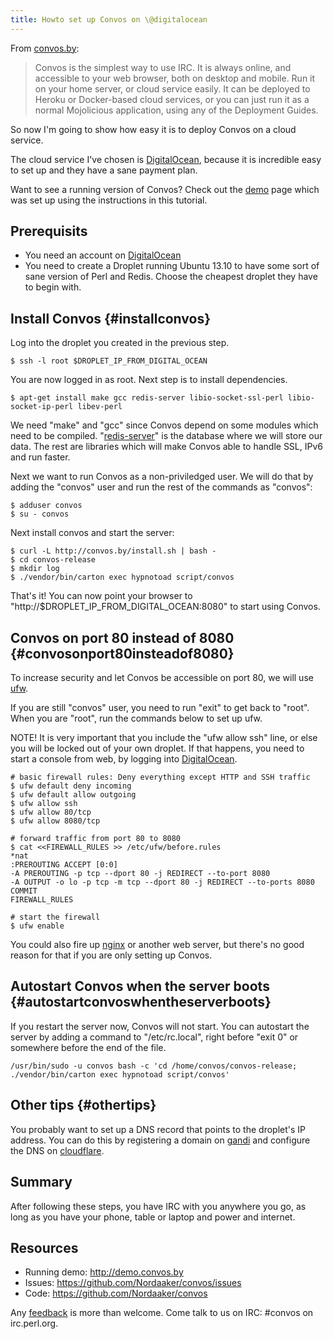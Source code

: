 ```yaml
---
title: Howto set up Convos on \@digitalocean
---
```


From [convos.by](http://convos.by):

> Convos is the simplest way to use IRC. It is always online, and
> accessible to your web browser, both on desktop and mobile. Run it on
> your home server, or cloud service easily. It can be deployed to
> Heroku or Docker-based cloud services, or you can just run it as a
> normal Mojolicious application, using any of the Deployment Guides.

So now I'm going to show how easy it is to deploy Convos on a cloud
service.

The cloud service I've chosen is
[DigitalOcean](https://www.digitalocean.com), because it is incredible
easy to set up and they have a sane payment plan.

Want to see a running version of Convos? Check out the
[demo](http://demo.convos.by) page which was set up using the
instructions in this tutorial.

## Prerequisits

-   You need an account on [DigitalOcean](https://www.digitalocean.com)
-   You need to create a Droplet running Ubuntu 13.10 to have some sort
    of sane version of Perl and Redis. Choose the cheapest droplet they
    have to begin with.

## Install Convos {#installconvos}

Log into the droplet you created in the previous step.

    $ ssh -l root $DROPLET_IP_FROM_DIGITAL_OCEAN

You are now logged in as root. Next step is to install dependencies.

    $ apt-get install make gcc redis-server libio-socket-ssl-perl libio-socket-ip-perl libev-perl

We need "make" and "gcc" since Convos depend on some modules which need
to be compiled. "[redis-server](http://redis.io/)" is the database where
we will store our data. The rest are libraries which will make Convos
able to handle SSL, IPv6 and run faster.

Next we want to run Convos as a non-priviledged user. We will do that by
adding the "convos" user and run the rest of the commands as "convos":

    $ adduser convos
    $ su - convos

Next install convos and start the server:

    $ curl -L http://convos.by/install.sh | bash -
    $ cd convos-release
    $ mkdir log
    $ ./vendor/bin/carton exec hypnotoad script/convos

That's it! You can now point your browser to
"http://\$DROPLET_IP_FROM_DIGITAL_OCEAN:8080" to start using Convos.

## Convos on port 80 instead of 8080 {#convosonport80insteadof8080}

To increase security and let Convos be accessible on port 80, we will
use [ufw](https://help.ubuntu.com/community/UFW).

If you are still "convos" user, you need to run "exit" to get back to
"root". When you are "root", run the commands below to set up ufw.

NOTE! It is very important that you include the "ufw allow ssh" line, or
else you will be locked out of your own droplet. If that happens, you
need to start a console from web, by logging into
[DigitalOcean](https://cloud.digitalocean.com/).

    # basic firewall rules: Deny everything except HTTP and SSH traffic
    $ ufw default deny incoming
    $ ufw default allow outgoing
    $ ufw allow ssh
    $ ufw allow 80/tcp
    $ ufw allow 8080/tcp

    # forward traffic from port 80 to 8080
    $ cat <<FIREWALL_RULES >> /etc/ufw/before.rules
    *nat
    :PREROUTING ACCEPT [0:0]
    -A PREROUTING -p tcp --dport 80 -j REDIRECT --to-port 8080
    -A OUTPUT -o lo -p tcp -m tcp --dport 80 -j REDIRECT --to-ports 8080
    COMMIT
    FIREWALL_RULES

    # start the firewall
    $ ufw enable

You could also fire up [nginx](https://www.nginx.com/) or another web
server, but there's no good reason for that if you are only setting up
Convos.

## Autostart Convos when the server boots {#autostartconvoswhentheserverboots}

If you restart the server now, Convos will not start. You can autostart
the server by adding a command to "/etc/rc.local", right before "exit 0"
or somewhere before the end of the file.

    /usr/bin/sudo -u convos bash -c 'cd /home/convos/convos-release; ./vendor/bin/carton exec hypnotoad script/convos'

## Other tips {#othertips}

You probably want to set up a DNS record that points to the droplet's IP
address. You can do this by registering a domain on
[gandi](http://gandi.net) and configure the DNS on
[cloudflare](http://cloudflare.com).

## Summary

After following these steps, you have IRC with you anywhere you go, as
long as you have your phone, table or laptop and power and internet.

## Resources

-   Running demo: <http://demo.convos.by>
-   Issues: <https://github.com/Nordaaker/convos/issues>
-   Code: <https://github.com/Nordaaker/convos>

Any [feedback](https://github.com/Nordaaker/convos/issues) is more than
welcome. Come talk to us on IRC: #convos on irc.perl.org.
